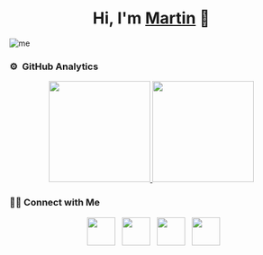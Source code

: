 <div align="center">
<h1 align="center">Hi, I'm <a href="https://martinvazquez1982.github.io/my_portfolio_page" target="_blank">Martin</a> 👋</h1>
</div>

![me](https://github.com/MartinVazquez1982/MartinVazquez1982/assets/83561425/2c3f9e26-ec89-46f4-a5ba-f69d54f32c01)

### ⚙️ &nbsp;GitHub Analytics

<p align="center">
<a href="https://github.com/MartinVazquez1982">
  <img height="180em" src="https://github-readme-stats-eight-theta.vercel.app/api?username=MartinVazquez1982&show_icons=true&theme=calm&include_all_commits=true&count_private=true"/>
  <img height="180em" src="https://github-readme-stats-eight-theta.vercel.app/api/top-langs/?username=MartinVazquez1982&layout=compact&langs_count=8&theme=calm"/>
</a>
</p>

<h3> 🤝🏻 Connect with Me </h3>

<p align="center">
&nbsp; <a href="https://x.com/ArispeVazquez" target="_blank" rel="noopener noreferrer"><img src="https://img.icons8.com/?size=100&id=yoQabS8l0qpr&format=png&color=000000" width="50" /></a>  
&nbsp; <a href="https://martinvazquez1982.github.io/my_portfolio_page/" target="_blank" rel="noopener noreferrer"><img src="https://img.icons8.com/?size=100&id=102562&format=png&color=000000" width="50" /></a>  
&nbsp; <a href="www.linkedin.com/in/martin-vazquez-arispe" target="_blank" rel="noopener noreferrer"><img src="https://img.icons8.com/?size=100&id=xuvGCOXi8Wyg&format=png&color=000000" width="50" /></a>
&nbsp; <a href="mailto:martin.vazquez.arispe@gmail.com" target="_blank" rel="noopener noreferrer"><img src="https://img.icons8.com/?size=100&id=37246&format=png&color=000000"  width="50" /></a>
</p>
